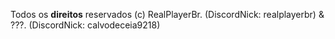 Todos os **direitos** reservados (c) 
RealPlayerBr. (DiscordNick: realplayerbr)
&
???. (DiscordNick: calvodeceia9218)

